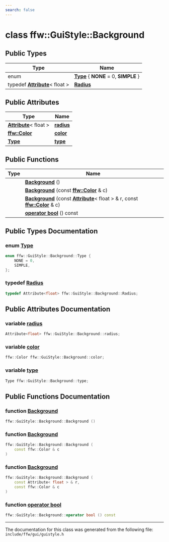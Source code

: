 ```yaml
---
search: false
---
```


# class ffw::GuiStyle::Background

## Public Types

|Type|Name|
|-----|-----|
|enum|[**Type**](classffw_1_1_gui_style_1_1_background.md#1a9d7a2924bd2ec2ec0c0fa186d543b65f) { **NONE** = 0, **SIMPLE** } |
|typedef **[Attribute](classffw_1_1_gui_style_1_1_attribute.md)**< float >|[**Radius**](classffw_1_1_gui_style_1_1_background.md#1adf8f2648fffa8c63eb359bfcff0e8ec1)|


## Public Attributes

|Type|Name|
|-----|-----|
|**[Attribute](classffw_1_1_gui_style_1_1_attribute.md)**< float >|[**radius**](classffw_1_1_gui_style_1_1_background.md#1a6ae4b560a0465514b5bb63f83af158f5)|
|**[ffw::Color](structffw_1_1_color.md)**|[**color**](classffw_1_1_gui_style_1_1_background.md#1af3fe4d79bbc63d24826483225ecfb2f9)|
|**[Type](classffw_1_1_gui_style_1_1_background.md#1a9d7a2924bd2ec2ec0c0fa186d543b65f)**|[**type**](classffw_1_1_gui_style_1_1_background.md#1af1b021ff4e52a0e10ff2b7e8236ea164)|


## Public Functions

|Type|Name|
|-----|-----|
||[**Background**](classffw_1_1_gui_style_1_1_background.md#1af97ca5c332444342e14fe9ddb04d6e25) () |
||[**Background**](classffw_1_1_gui_style_1_1_background.md#1a7fc94731c78a6704ec39d0d77c0fb4be) (const **[ffw::Color](structffw_1_1_color.md)** & c) |
||[**Background**](classffw_1_1_gui_style_1_1_background.md#1a649be822fc54f705fc2cb04cda99493d) (const **[Attribute](classffw_1_1_gui_style_1_1_attribute.md)**< float > & r, const **[ffw::Color](structffw_1_1_color.md)** & c) |
||[**operator bool**](classffw_1_1_gui_style_1_1_background.md#1ad18d6b2c3bafce48274253d024470f55) () const |


## Public Types Documentation

### enum <a id="1a9d7a2924bd2ec2ec0c0fa186d543b65f" href="#1a9d7a2924bd2ec2ec0c0fa186d543b65f">Type</a>

```cpp
enum ffw::GuiStyle::Background::Type {
    NONE = 0,
    SIMPLE,
};
```



### typedef <a id="1adf8f2648fffa8c63eb359bfcff0e8ec1" href="#1adf8f2648fffa8c63eb359bfcff0e8ec1">Radius</a>

```cpp
typedef Attribute<float> ffw::GuiStyle::Background::Radius;
```



## Public Attributes Documentation

### variable <a id="1a6ae4b560a0465514b5bb63f83af158f5" href="#1a6ae4b560a0465514b5bb63f83af158f5">radius</a>

```cpp
Attribute<float> ffw::GuiStyle::Background::radius;
```



### variable <a id="1af3fe4d79bbc63d24826483225ecfb2f9" href="#1af3fe4d79bbc63d24826483225ecfb2f9">color</a>

```cpp
ffw::Color ffw::GuiStyle::Background::color;
```



### variable <a id="1af1b021ff4e52a0e10ff2b7e8236ea164" href="#1af1b021ff4e52a0e10ff2b7e8236ea164">type</a>

```cpp
Type ffw::GuiStyle::Background::type;
```



## Public Functions Documentation

### function <a id="1af97ca5c332444342e14fe9ddb04d6e25" href="#1af97ca5c332444342e14fe9ddb04d6e25">Background</a>

```cpp
ffw::GuiStyle::Background::Background ()
```



### function <a id="1a7fc94731c78a6704ec39d0d77c0fb4be" href="#1a7fc94731c78a6704ec39d0d77c0fb4be">Background</a>

```cpp
ffw::GuiStyle::Background::Background (
    const ffw::Color & c
)
```



### function <a id="1a649be822fc54f705fc2cb04cda99493d" href="#1a649be822fc54f705fc2cb04cda99493d">Background</a>

```cpp
ffw::GuiStyle::Background::Background (
    const Attribute< float > & r,
    const ffw::Color & c
)
```



### function <a id="1ad18d6b2c3bafce48274253d024470f55" href="#1ad18d6b2c3bafce48274253d024470f55">operator bool</a>

```cpp
ffw::GuiStyle::Background::operator bool () const
```





----------------------------------------
The documentation for this class was generated from the following file: `include/ffw/gui/guistyle.h`
